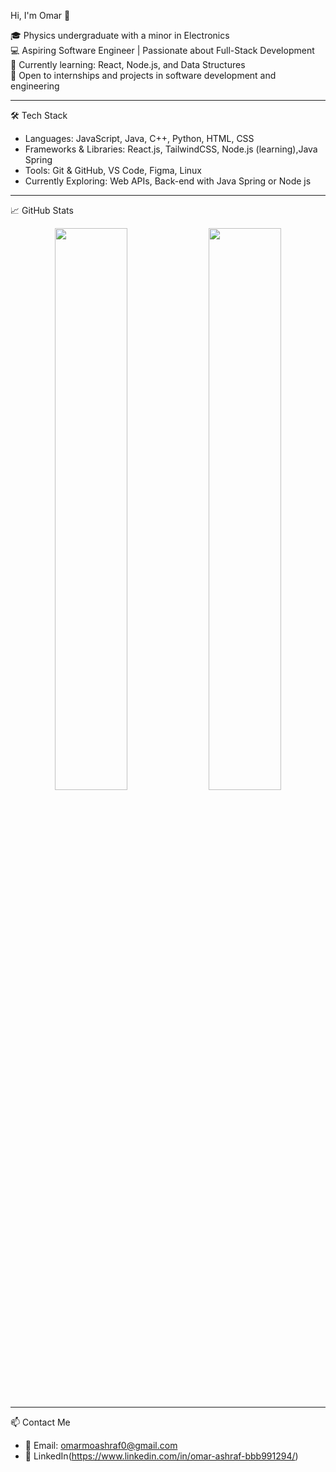  Hi, I'm Omar 👋

🎓 Physics undergraduate with a minor in Electronics  
💻 Aspiring Software Engineer | Passionate about Full-Stack Development  
🌱 Currently learning: React, Node.js, and Data Structures  
🚀 Open to internships and projects in software development and engineering

---

 🛠 Tech Stack
- Languages: JavaScript, Java, C++, Python, HTML, CSS
- Frameworks & Libraries: React.js, TailwindCSS, Node.js (learning),Java Spring
- Tools: Git & GitHub, VS Code, Figma, Linux
- Currently Exploring: Web APIs, Back-end with Java Spring or Node js

---

 📈 GitHub Stats

<p align="center">
  <img src="https://github-readme-stats.vercel.app/api?username=your-username&show_icons=true&theme=tokyonight" width="48%"/>
  <img src="https://github-readme-streak-stats.herokuapp.com/?user=your-username&theme=tokyonight" width="48%"/>
</p>

---

 📫 Contact Me
- 📧 Email: omarmoashraf0@gmail.com  
- 💼 LinkedIn(https://www.linkedin.com/in/omar-ashraf-bbb991294/)  


